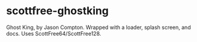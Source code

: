 # scottfree-ghostking
Ghost King, by Jason Compton. Wrapped with a loader, splash screen, and docs. Uses ScottFree64/ScottFree128.
